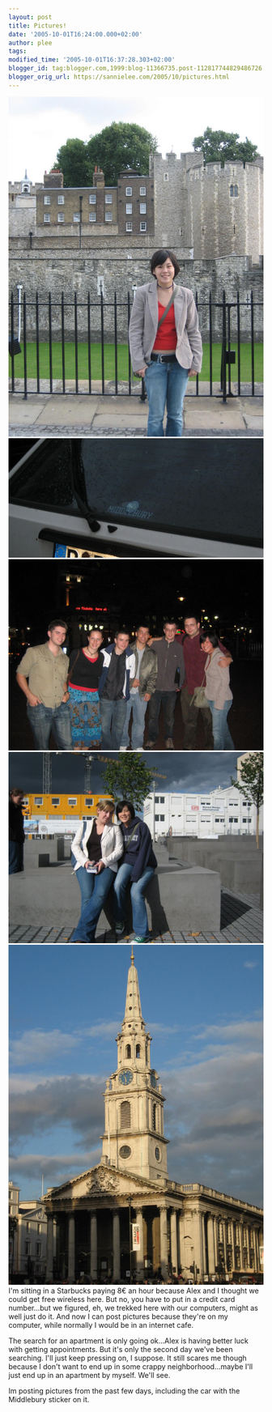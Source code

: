 ```yaml
---
layout: post
title: Pictures!
date: '2005-10-01T16:24:00.000+02:00'
author: plee
tags: 
modified_time: '2005-10-01T16:37:28.303+02:00'
blogger_id: tag:blogger.com,1999:blog-11366735.post-112817744829486726
blogger_orig_url: https://sannielee.com/2005/10/pictures.html
---
```


<img src="/assets/img/IMG_0554.jpg" border="0" alt="In front of Tower of London" />

<img src="/assets/img/Midd%20car.jpg" border="0" alt="Car with a Midd sticker" />

<img src="/assets/img/IMG_0572.jpg" border="0" alt="Group pic London" />

<img src="/assets/img/IMG_0583.jpg" border="0" alt="Denkmal an die ermordeten Juden"/>

<img src="/assets/img/IMG_05711.JPG" border="0" alt="Trafalgar Square" />
I'm sitting in a Starbucks paying 8€ an hour because Alex and I thought we could get free wireless here.  But no, you have to put in a credit card number...but we figured, eh, we trekked here with our computers, might as well just do it.  And now I can post pictures because they're on my computer, while normally I would be in an internet cafe.

The search for an apartment is only going ok...Alex is having better luck with getting appointments.  But it's only the second day we've been searching.  I'll just keep pressing on, I suppose.  <sigh>  It still scares me though because I don't want to end up in some crappy neighborhood...maybe I'll just end up in an apartment by myself.  We'll see.

Im posting pictures from the past few days, including the car with the Middlebury sticker on it.
